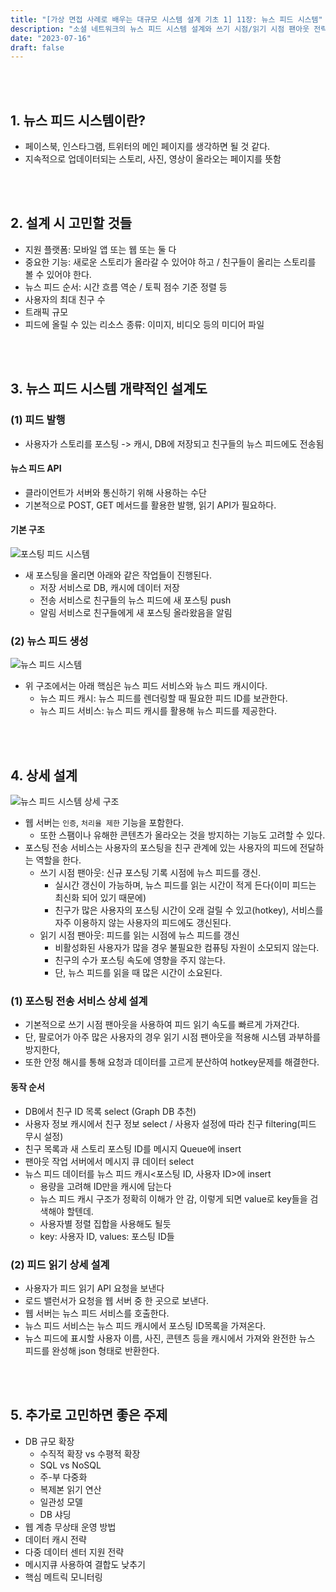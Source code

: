 ```yaml
---
title: "[가상 면접 사례로 배우는 대규모 시스템 설계 기초 1] 11장: 뉴스 피드 시스템"
description: "소셜 네트워크의 뉴스 피드 시스템 설계와 쓰기 시점/읽기 시점 팬아웃 전략, 피드 생성 및 전송 최적화 방안을 알아봅니다."
date: "2023-07-16"
draft: false
---
```



<br></br>

## 1. 뉴스 피드 시스템이란?
- 페이스북, 인스타그램, 트위터의 메인 페이지를 생각하면 될 것 같다.
- 지속적으로 업데이터되는 스토리, 사진, 영상이 올라오는 페이지를 뜻함


<br></br>

## 2. 설계 시 고민할 것들
- 지원 플랫폼: 모바일 앱 또는 웹 또는 둘 다
- 중요한 기능: 새로운 스토리가 올라갈 수 있어야 하고 / 친구들이 올리는 스토리를 볼 수 있어야 한다.
- 뉴스 피드 순서: 시간 흐름 역순 / 토픽 점수 기준 정렬 등
- 사용자의 최대 친구 수
- 트래픽 규모
- 피드에 올릴 수 있는 리소스 종류: 이미지, 비디오 등의 미디어 파일



<br></br>

## 3. 뉴스 피드 시스템 개략적인 설계도

### (1) 피드 발행
- 사용자가 스토리를 포스팅 -> 캐시, DB에 저장되고 친구들의 뉴스 피드에도 전송됨

#### 뉴스 피드 API
- 클라이언트가 서버와 통신하기 위해 사용하는 수단
- 기본적으로 POST, GET 메서드를 활용한 발행, 읽기 API가 필요하다.

#### 기본 구조
![포스팅 피드 시스템](./diagram-1.webp)
- 새 포스팅을 올리면 아래와 같은 작업들이 진행된다. 
  - 저장 서비스로 DB, 캐시에 데이터 저장 
  - 전송 서비스로 친구들의 뉴스 피드에 새 포스팅 push 
  - 알림 서비스로 친구들에게 새 포스팅 올라왔음을 알림

### (2) 뉴스 피드 생성
![뉴스 피드 시스템](./diagram-2.webp)
- 위 구조에서는 아래 핵심은 뉴스 피드 서비스와 뉴스 피드 캐시이다.
  - 뉴스 피드 캐시: 뉴스 피드를 렌더링할 때 필요한 피드 ID를 보관한다.
  - 뉴스 피드 서비스: 뉴스 피드 캐시를 활용해 뉴스 피드를 제공한다.


<br></br>

## 4. 상세 설계
![뉴스 피드 시스템 상세 구조](./diagram-3.webp)
- 웹 서버는 `인증`, `처리율 제한` 기능을 포함한다.
  - 또한 스팸이나 유해한 콘텐츠가 올라오는 것을 방지하는 기능도 고려할 수 있다.
- 포스팅 전송 서비스는 사용자의 포스팅을 친구 관계에 있는 사용자의 피드에 전달하는 역할을 한다.
  - 쓰기 시점 팬아웃: 신규 포스팅 기록 시점에 뉴스 피드를 갱신.
    - 실시간 갱신이 가능하며, 뉴스 피드를 읽는 시간이 적게 든다(이미 피드는 최신화 되어 있기 때문에)
    - 친구가 많은 사용자의 포스팅 시간이 오래 걸릴 수 있고(hotkey), 서비스를 자주 이용하지 않는 사용자의 피드에도 갱신된다.
  - 읽기 시점 팬아웃: 피드를 읽는 시점에 뉴스 피드를 갱신
    - 비활성화된 사용자가 많을 경우 불필요한 컴퓨팅 자원이 소모되지 않는다.
    - 친구의 수가 포스팅 속도에 영향을 주지 않는다.
    - 단, 뉴스 피드를 읽을 때 많은 시간이 소요된다.

### (1) 포스팅 전송 서비스 상세 설계
- 기본적으로 쓰기 시점 팬아웃을 사용하여 피드 읽기 속도를 빠르게 가져간다.
- 단, 팔로어가 아주 많은 사용자의 경우 읽기 시점 팬아웃을 적용해 시스템 과부하를 방지한다,
- 또한 안정 해시를 통해 요청과 데이터를 고르게 분산하여 hotkey문제를 해결한다.
#### 동작 순서
- DB에서 친구 ID 목록 select (Graph DB 추천)
- 사용자 정보 캐시에서 친구 정보 select / 사용자 설정에 따라 친구 filtering(피드 무시 설정)
- 친구 목록과 새 스토리 포스팅 ID를 메시지 Queue에 insert
- 팬아웃 작업 서버에서 메시지 큐 데이터 select
- 뉴스 피드 데이터를 뉴스 피드 캐시\<포스팅 ID, 사용자 ID>에 insert
  - 용량을 고려해 ID만을 캐시에 담는다
  - 뉴스 피드 캐시 구조가 정확히 이해가 안 감, 이렇게 되면 value로 key들을 검색해야 할텐데.
  - 사용자별 정렬 집합을 사용해도 될듯
  - key: 사용자 ID, values: 포스팅 ID들

### (2) 피드 읽기 상세 설계
- 사용자가 피드 읽기 API 요청을 보낸다
- 로드 밸런서가 요청을 웹 서버 중 한 곳으로 보낸다.
- 웹 서버는 뉴스 피드 서비스를 호출한다.
- 뉴스 피드 서비스는 뉴스 피드 캐시에서 포스팅 ID목록을 가져온다.
- 뉴스 피드에 표시할 사용자 이름, 사진, 콘텐츠 등을 캐시에서 가져와 완전한 뉴스 피드를 완성해 json 형태로 반환한다.


<br></br>

## 5. 추가로 고민하면 좋은 주제
- DB 규모 확장
  - 수직적 확장 vs 수평적 확장
  - SQL vs NoSQL
  - 주-부 다중화
  - 복제본 읽기 연산
  - 일관성 모델
  - DB 샤딩
- 웹 계층 무상태 운영 방법
- 데이터 캐시 전략
- 다중 데이터 센터 지원 전략
- 메시지큐 사용하여 결합도 낮추기
- 핵심 메트릭 모니터링